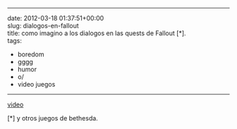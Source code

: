 
---
date: 2012-03-18 01:37:51+00:00  
slug: dialogos-en-fallout  
title: como imagino a los dialogos en las quests de Fallout [*].  
tags:  
- boredom  
- gggg  
- humor  
- o/  
- video juegos  

---
  
  
 [video](http://www.youtube.com/embed/C_p_LjtycQU)  
  
[*] y otros juegos de bethesda.  
